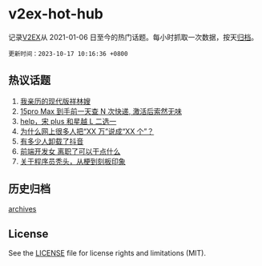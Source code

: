 # v2ex-hot-hub

 记录[V2EX](https://www.v2ex.com/)从 2021-01-06 日至今的热门话题。每小时抓取一次数据，按天[归档](archives)。

`更新时间：2023-10-17 10:16:36 +0800`

## 热议话题

1. [我亲历的现代版祥林嫂](https://www.v2ex.com/t/982321)
1. [15pro Max 到手前一天查 N 次快递, 激活后索然无味](https://www.v2ex.com/t/982312)
1. [help，宋 plus 和星越 L 二选一](https://www.v2ex.com/t/982327)
1. [为什么网上很多人把“XX 万”说成“XX 个”？](https://www.v2ex.com/t/982448)
1. [有多少人卸载了抖音](https://www.v2ex.com/t/982588)
1. [前端开发女 离职了可以干点什么](https://www.v2ex.com/t/982445)
1. [关于程序员秃头，从梗到刻板印象](https://www.v2ex.com/t/982338)

## 历史归档

[archives](archives)

## License

See the [LICENSE](LICENSE) file for license rights and limitations (MIT).
